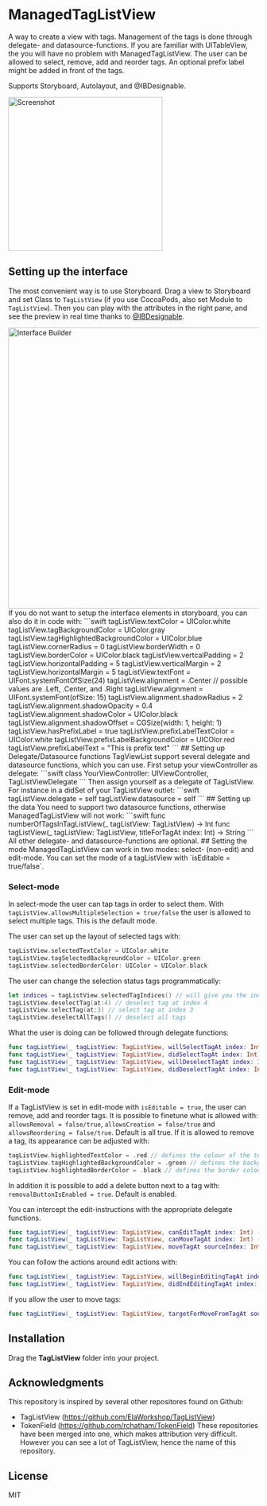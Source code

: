 # ManagedTagListView

A way to create a view with tags. Management of the tags is done through delegate- and datasource-functions. If you are familiar with UITableView, the you will have no problem with ManagedTagListView. The user can be allowed to select, remove, add and reorder tags. An optional prefix label might be added in front of the tags.

Supports Storyboard, Autolayout, and @IBDesignable.

<img alt="Screenshot" src="Screenshots/Screenshot.png" width="310">

## Setting up the interface

The most convenient way is to use Storyboard. Drag a view to Storyboard and set Class to `TagListView` (if you use CocoaPods, also set Module to `TagListView`). Then you can play with the attributes in the right pane, and see the preview in real time thanks to [@IBDesignable](http://nshipster.com/ibinspectable-ibdesignable/).

<img alt="Interface Builder" src="Screenshots/InterfaceBuilder.png" width="566">
If you do not want to setup the interface elements in storyboard, you can also do it in code with:
```swift
tagListView.textColor = UIColor.white
tagListView.tagBackgroundColor = UIColor.gray
tagListView.tagHighlightedBackgroundColor = UIColor.blue
tagListView.cornerRadius = 0
tagListView.borderWidth = 0
tagListView.borderColor = UIColor.black
tagListView.vertcalPadding = 2
tagListView.horizontalPadding = 5
tagListView.verticalMargin = 2
tagListView.horizontalMargin = 5
tagListView.textFont = UIFont.systemFontOfSize(24)
tagListView.alignment = .Center // possible values are .Left, .Center, and .Right
tagListView.alignment = UIFont.systemFont(ofSize: 15)
tagListView.alignment.shadowRadius = 2
tagListView.alignment.shadowOpacity = 0.4
tagListView.alignment.shadowColor = UIColor.black
tagListView.alignment.shadowOffset = CGSize(width: 1, height: 1)
tagListView.hasPrefixLabel = true
tagListView.prefixLabelTextColor = UIColor.white
tagListView.prefixLabelBackgroundColor = UICOlor.red
tagListView.prefixLabelText = "This is prefix text"
```
## Setting up Delegate/Datasource functions
TagViewList support several delegate and datasource functions, which you can use. First setup your viewController as delegate:
```swift
class YourViewController: UIViewController, TagListViewDelegate
```
Then assign yourself as a delegate of TagListView. For instance in a didSet of your TagListView outlet:
```swift
tagListView.delegate = self
tagListView.datasource = self
```
## Setting up the data
You need to support two datasource functions, otherwise ManagedTagListView will not work:
```swift
func numberOfTagsInTagListView(_ tagListView: TagListView) -> Int
func tagListView(_ tagListView: TagListView, titleForTagAt index: Int) -> String
```
All other delegate- and datasource-functions are optional.
## Setting the mode
ManagedTagListView can work in two modes: select- (non-edit) and edit-mode. You can set the mode of a tagListView with `isEditable = true/false`.

### Select-mode
In select-mode the user can tap tags in order to select them. With `tagListView.allowsMultipleSelection = true/false` the user is allowed to select multiple tags. This is the default mode.

The user can set up the layout of selected tags with:
```swift
tagListView.selectedTextColor = UIColor.white
tagListView.tagSelectedBackgroundColor = UIColor.green
tagListView.selectedBorderColor: UIColor = UIColor.black
```

The user can change the selection status tags programmatically:
```swift
let indices = tagListView.selectedTagIndices() // will give you the indices of all the tags.
tagListView.deselectTag(at:4) // deselect tag at index 4
tagListView.selectTag(at:3) // select tag at index 3
tagListView.deselectAllTags() // deselect all tags
```

What the user is doing can be followed through delegate functions:
```swift
func tagListView(_ tagListView: TagListView, willSelectTagAt index: Int) -> Int
func tagListView(_ tagListView: TagListView, didSelectTagAt index: Int) -> Void
func tagListView(_ tagListView: TagListView, willDeselectTagAt index: Int) -> Int
func tagListView(_ tagListView: TagListView, didDeselectTagAt index: Int) -> Void
```

### Edit-mode
If a TagListView is set in edit-mode with `isEditable = true`, the user can remove, add and reorder tags. It is possible to finetune what is allowed with: `allowsRemoval = false/true`, `allowsCreation = false/true` and `allowsReordering = false/true`. Default is all true.
If it is allowed to remove a tag, its appearance can be adjusted with:
```swift
tagListView.highlightedTextColor = .red // defines the colour of the text of highlighted tags
tagListView.tagHighlightedBackgroundColor = .green // defines the background colours of highlighted tags
tagListView.highlightedBorderColor = .black // defines the border colour of highlighted tags
```
In addition it is possible to add a delete button next to a tag with: `removalButtonIsEnabled = true`. Default is enabled.

You can intercept the edit-instructions with the appropriate delegate functions.
```swift
func tagListView(_ tagListView: TagListView, canEditTagAt index: Int) -> Bool
func tagListView(_ tagListView: TagListView, canMoveTagAt index: Int) -> Bool
func tagListView(_ tagListView: TagListView, moveTagAt sourceIndex: Int, to destinationIndex: Int)
```
You can follow the actions around edit actions with:
```swift
func tagListView(_ tagListView: TagListView, willBeginEditingTagAt index: Int)
func tagListView(_ tagListView: TagListView, didEndEditingTagAt index: Int)
```
If you allow the user to move tags:
```swift
func tagListView(_ tagListView: TagListView, targetForMoveFromTagAt sourceIndex: Int, toProposed proposedDestinationIndex: Int) -> Int
```
## Installation

Drag the **TagListView** folder into your project.

## Acknowledgments
This repository is inspired by several other repositores found on Github:
- TagListView (https://github.com/ElaWorkshop/TagListView)
- TokenField (https://github.com/rchatham/TokenField)
These repositories have been merged into one, which makes attribution very difficult. However you can see a lot of TagListView, hence the name of this repository.

## License

MIT
